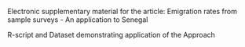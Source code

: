 Electronic supplementary material for the article: Emigration rates from sample surveys - An application to Senegal

R-script and Dataset demonstrating application of the Approach
